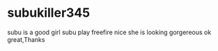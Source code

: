 # subukiller345
subu is a good girl
subu play freefire nice 
she is looking gorgereous
ok great,Thanks
